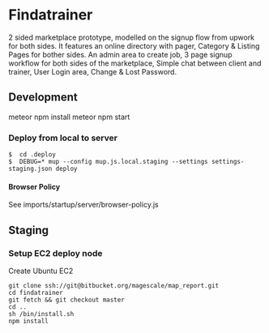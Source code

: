 # Findatrainer
2 sided marketplace prototype, modelled on the signup flow from upwork for both sides.
It features an online directory with pager, Category & Listing Pages for bother sides. An admin area to create job, 3 page signup workflow for both sides of the marketplace, Simple chat between client and trainer, User Login area, Change & Lost Password.

## Development

meteor npm install
meteor npm start

### Deploy from local to server
```
$  cd .deploy
$  DEBUG=* mup --config mup.js.local.staging --settings settings-staging.json deploy
```
#### Browser Policy
See imports/startup/server/browser-policy.js

## Staging

### Setup EC2 deploy node

Create Ubuntu EC2
```
git clone ssh://git@bitbucket.org/magescale/map_report.git
cd findatrainer
git fetch && git checkout master
cd ..
sh /bin/install.sh
npm install